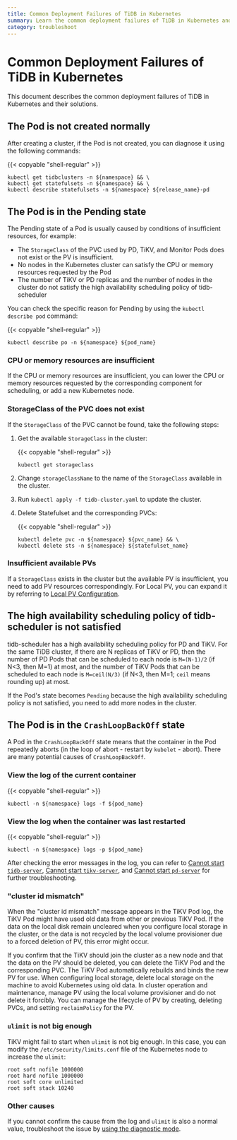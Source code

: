 ```yaml
---
title: Common Deployment Failures of TiDB in Kubernetes
summary: Learn the common deployment failures of TiDB in Kubernetes and their solutions.
category: troubleshoot
---
```


# Common Deployment Failures of TiDB in Kubernetes

This document describes the common deployment failures of TiDB in Kubernetes and their solutions.

## The Pod is not created normally

After creating a cluster, if the Pod is not created, you can diagnose it using the following commands:

{{< copyable "shell-regular" >}}

```shell
kubectl get tidbclusters -n ${namespace} && \
kubectl get statefulsets -n ${namespace} && \
kubectl describe statefulsets -n ${namespace} ${release_name}-pd
```

## The Pod is in the Pending state

The Pending state of a Pod is usually caused by conditions of insufficient resources, for example:

- The `StorageClass` of the PVC used by PD, TiKV, and Monitor Pods does not exist or the PV is insufficient.
- No nodes in the Kubernetes cluster can satisfy the CPU or memory resources requested by the Pod
- The number of TiKV or PD replicas and the number of nodes in the cluster do not satisfy the high availability scheduling policy of tidb-scheduler

You can check the specific reason for Pending by using the `kubectl describe pod` command:

{{< copyable "shell-regular" >}}

```shell
kubectl describe po -n ${namespace} ${pod_name}
```

### CPU or memory resources are insufficient

If the CPU or memory resources are insufficient, you can lower the CPU or memory resources requested by the corresponding component for scheduling, or add a new Kubernetes node.

### StorageClass of the PVC does not exist

If the `StorageClass` of the PVC cannot be found, take the following steps:

1. Get the available `StorageClass` in the cluster:

    {{< copyable "shell-regular" >}}

    ```shell
    kubectl get storageclass
    ```

2. Change `storageClassName` to the name of the `StorageClass` available in the cluster.

3. Run `kubectl apply -f tidb-cluster.yaml` to update the cluster.

4. Delete Statefulset and the corresponding PVCs:

    {{< copyable "shell-regular" >}}

    ```shell
    kubectl delete pvc -n ${namespace} ${pvc_name} && \
    kubectl delete sts -n ${namespace} ${statefulset_name}
    ```

### Insufficient available PVs

If a `StorageClass` exists in the cluster but the available PV is insufficient, you need to add PV resources correspondingly. For Local PV, you can expand it by referring to [Local PV Configuration](configure-storage-class.md#local-pv-configuration).

## The high availability scheduling policy of tidb-scheduler is not satisfied

tidb-scheduler has a high availability scheduling policy for PD and TiKV. For the same TiDB cluster, if there are N replicas of TiKV or PD, then the number of PD Pods that can be scheduled to each node is `M=(N-1)/2` (if N<3, then M=1) at most, and the number of TiKV Pods that can be scheduled to each node is `M=ceil(N/3)` (if N<3, then M=1; `ceil` means rounding up) at most.

If the Pod's state becomes `Pending` because the high availability scheduling policy is not satisfied, you need to add more nodes in the cluster.

## The Pod is in the `CrashLoopBackOff` state

A Pod in the `CrashLoopBackOff` state means that the container in the Pod repeatedly aborts (in the loop of abort - restart by `kubelet` - abort). There are many potential causes of `CrashLoopBackOff`. 

### View the log of the current container

{{< copyable "shell-regular" >}}

```shell
kubectl -n ${namespace} logs -f ${pod_name}
```

### View the log when the container was last restarted

{{< copyable "shell-regular" >}}

```shell
kubectl -n ${namespace} logs -p ${pod_name}
```

After checking the error messages in the log, you can refer to [Cannot start `tidb-server`](https://pingcap.com/docs/stable/how-to/troubleshoot/cluster-setup#cannot-start-tidb-server), [Cannot start `tikv-server`](https://pingcap.com/docs/stable/how-to/troubleshoot/cluster-setup#cannot-start-tikv-server), and [Cannot start `pd-server`](https://pingcap.com/docs/stable/how-to/troubleshoot/cluster-setup#cannot-start-pd-server) for further troubleshooting.

### "cluster id mismatch"

When the "cluster id mismatch" message appears in the TiKV Pod log, the TiKV Pod might have used old data from other or previous TiKV Pod. If the data on the local disk remain uncleared when you configure local storage in the cluster, or the data is not recycled by the local volume provisioner due to a forced deletion of PV, this error might occur.

If you confirm that the TiKV should join the cluster as a new node and that the data on the PV should be deleted, you can delete the TiKV Pod and the corresponding PVC. The TiKV Pod automatically rebuilds and binds the new PV for use. When configuring local storage, delete local storage on the machine to avoid Kubernetes using old data. In cluster operation and maintenance, manage PV using the local volume provisioner and do not delete it forcibly. You can manage the lifecycle of PV by creating, deleting PVCs, and setting `reclaimPolicy` for the PV.

### `ulimit` is not big enough

TiKV might fail to start when `ulimit` is not big enough. In this case, you can modify the `/etc/security/limits.conf` file of the Kubernetes node to increase the `ulimit`:

```
root soft nofile 1000000
root hard nofile 1000000
root soft core unlimited
root soft stack 10240
```

### Other causes 

If you cannot confirm the cause from the log and `ulimit` is also a normal value, troubleshoot the issue by [using the diagnostic mode](tips.md#use-the-diagnostic-mode).
